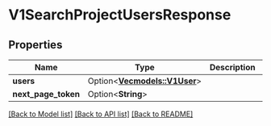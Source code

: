 # V1SearchProjectUsersResponse

## Properties

Name | Type | Description | Notes
------------ | ------------- | ------------- | -------------
**users** | Option<[**Vec<models::V1User>**](v1User.md)> |  | [optional]
**next_page_token** | Option<**String**> |  | [optional]

[[Back to Model list]](../README.md#documentation-for-models) [[Back to API list]](../README.md#documentation-for-api-endpoints) [[Back to README]](../README.md)


